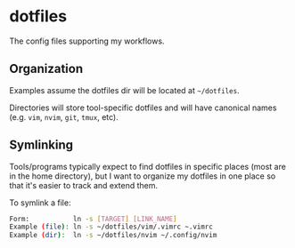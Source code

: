 # dotfiles

The config files supporting my workflows.

## Organization

Examples assume the dotfiles dir will be located at `~/dotfiles`.

Directories will store tool-specific dotfiles and will have canonical names (e.g. `vim`, `nvim`, `git`, `tmux`, etc).

## Symlinking

Tools/programs typically expect to find dotfiles in specific places (most are in the home directory), but I want to organize my dotfiles in one place so that it's easier to track and extend them.

To symlink a file:

```bash
Form:           ln -s [TARGET] [LINK_NAME]
Example (file): ln -s ~/dotfiles/vim/.vimrc ~.vimrc
Example (dir):  ln -s ~/dotfiles/nvim ~/.config/nvim
```

